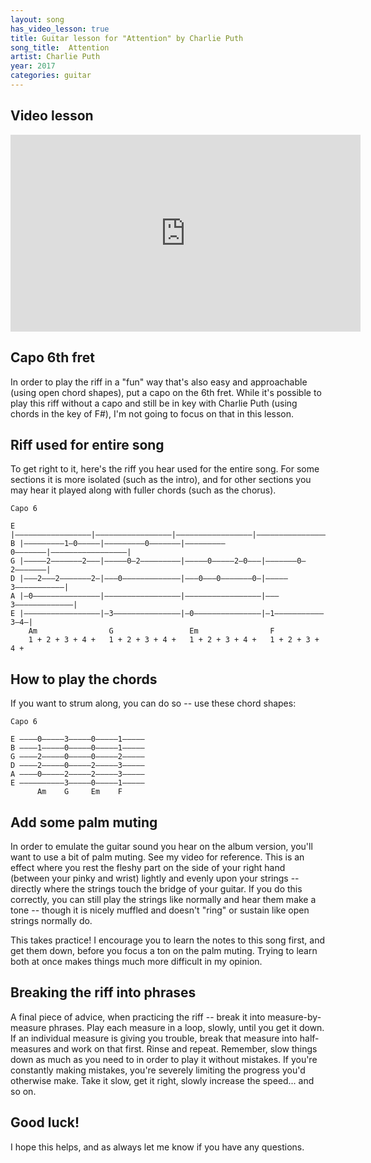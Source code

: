 ```yaml
---
layout: song
has_video_lesson: true
title: Guitar lesson for "Attention" by Charlie Puth
song_title:  Attention
artist: Charlie Puth
year: 2017
categories: guitar
---
```


## Video lesson

<iframe width="560" height="315" src="https://www.youtube.com/embed/Mr_EhvP9LLA" frameborder="0" allowfullscreen></iframe>

## Capo 6th fret

In order to play the riff in a "fun" way that's also easy and approachable (using open chord shapes), put a capo on the 6th fret. While it's possible to play this riff without a capo and still be in key with Charlie Puth (using chords in the key of F#), I'm not going to focus on that in this lesson.

## Riff used for entire song

To get right to it, here's the riff you hear used for the entire song. For some sections it is more isolated (such as the intro), and for other sections you may hear it played along with fuller chords (such as the chorus).

    Capo 6

    E |–––––––––––––––––|–––––––––––––––––|–––––––––––––––––|–––––––––––––––––|
    B |–––––––––1–0–––––|–––––––––0–––––––|–––––––––0–––––––|–––––––––––––––––|
    G |–––––2–––––––2–––|–––––0–2–––––––––|–––––0–––––2–0–––|–––––––0–2–––––––|
    D |–––2–––2–––––––2–|–––0–––––––––––––|–––0–––0–––––––0–|–––––3–––––––––––|
    A |–0–––––––––––––––|–––––––––––––––––|–––––––––––––––––|–––3–––––––––––––|
    E |–––––––––––––––––|–3–––––––––––––––|–0–––––––––––––––|–1–––––––––––3–4–|
        Am                G                 Em                F
        1 + 2 + 3 + 4 +   1 + 2 + 3 + 4 +   1 + 2 + 3 + 4 +   1 + 2 + 3 + 4 +  

## How to play the chords

If you want to strum along, you can do so -- use these chord shapes:

    Capo 6

    E ––––0–––––3–––––0–––––1–––––
    B ––––1–––––0–––––0–––––1–––––
    G ––––2–––––0–––––0–––––2–––––
    D ––––2–––––0–––––2–––––3–––––
    A ––––0–––––2–––––2–––––3–––––
    E ––––––––––3–––––0–––––1–––––
          Am    G     Em    F

## Add some palm muting

In order to emulate the guitar sound you hear on the album version, you'll want to use a bit of palm muting. See my video for reference. This is an effect where you rest the fleshy part on the side of your right hand (between your pinky and wrist) lightly and evenly upon your strings -- directly where the strings touch the bridge of your guitar. If you do this correctly, you can still play the strings like normally and hear them make a tone -- though it is nicely muffled and doesn't "ring" or sustain like open strings normally do.

This takes practice! I encourage you to learn the notes to this song first, and get them down, before you focus a ton on the palm muting. Trying to learn both at once makes things much more difficult in my opinion.

## Breaking the riff into phrases

A final piece of advice, when practicing the riff -- break it into measure-by-measure phrases. Play each measure in a loop, slowly, until you get it down. If an individual measure is giving you trouble, break that measure into half-measures and work on that first. Rinse and repeat. Remember, slow things down as much as you need to in order to play it without mistakes. If you're constantly making mistakes, you're severely limiting the progress you'd otherwise make. Take it slow, get it right, slowly increase the speed... and so on.

## Good luck!

I hope this helps, and as always let me know if you have any questions.
